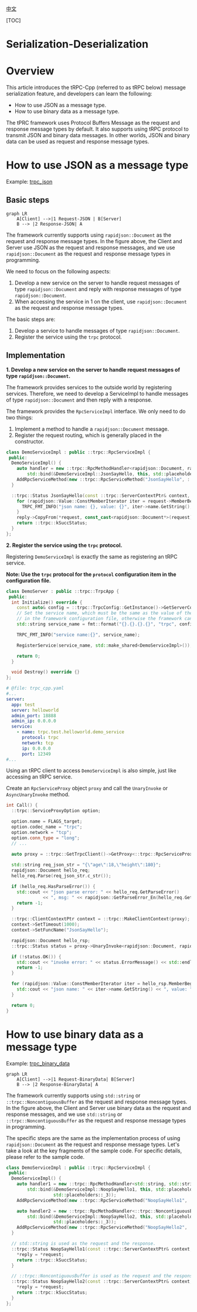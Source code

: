 [中文](../zh/serialization.md)

[TOC]

# Serialization-Deserialization

# Overview

This article introduces the tRPC-Cpp (referred to as tRPC below) message serialization feature, and developers can learn
the following:

* How to use JSON as a message type.
* How to use binary data as a message type.

The tPRC framework uses Protocol Buffers Message as the request and response message types by default. It also
supports using tRPC protocol to transmit JSON and binary data messages.
In other worlds, JSON and binary data can be used as request and response message types.

# How to use JSON as a message type

Example: [trpc_json](../../examples/features/trpc_json)

## Basic steps

```mermaid
graph LR
    A[Client] -->|1 Request-JSON | B[Server]
    B --> |2 Response-JSON| A
```

The framework currently supports using `rapidjson::Document` as the request and response message types.
In the figure above, the Client and Server use JSON as the request and response messages, and we
use `rapidjson::Document` as the request and response message types in programming.

We need to focus on the following aspects:

1. Develop a new service on the server to handle request messages of type `rapidjson::Document` and reply with response
   messages of type `rapidjson::Document`.
2. When accessing the service in 1 on the client, use `rapidjson::Document` as the request and response message types.

The basic steps are:

1. Develop a service to handle messages of type `rapidjson::Document`.
2. Register the service using the `trpc` protocol.

## Implementation

**1. Develop a new service on the server to handle request messages of type `rapidjson::Document`.**

The framework provides services to the outside world by registering services. Therefore, we need to develop a
ServiceImpl to handle messages of type `rapidjson::Document` and then reply with a response.

The framework provides the `RpcServiceImpl` interface. We only need to do two things:

1. Implement a method to handle a `rapidjson::Document` message.
2. Register the request routing, which is generally placed in the constructor.

```cpp
class DemoServiceImpl : public ::trpc::RpcServiceImpl {
 public:
  DemoServiceImpl() {
    auto handler = new ::trpc::RpcMethodHandler<rapidjson::Document, rapidjson::Document>(
        std::bind(&DemoServiceImpl::JsonSayHello, this, std::placeholders::_1, std::placeholders::_2, std::placeholders::_3));
    AddRpcServiceMethod(new ::trpc::RpcServiceMethod("JsonSayHello", ::trpc::MethodType::UNARY, handler));
  }

  ::trpc::Status JsonSayHello(const ::trpc::ServerContextPtr& context, const rapidjson::Document* request, rapidjson::Document* reply) {
    for (rapidjson::Value::ConstMemberIterator iter = request->MemberBegin(); iter != request->MemberEnd(); ++iter) {
      TRPC_FMT_INFO("json name: {}, value: {}", iter->name.GetString(), iter->value.GetInt());
    }
    reply->CopyFrom(*request, const_cast<rapidjson::Document*>(request)->GetAllocator());
    return ::trpc::kSuccStatus;
  }
};
```

**2. Register the service using the `trpc` protocol.**

Registering `DemoServiceImpl` is exactly the same as registering an tRPC service.

**Note: Use the `trpc` protocol for the `protocol` configuration item in the configuration file.**

```cpp
class DemoServer : public ::trpc::TrpcApp {
 public:
  int Initialize() override {
    const auto& config = ::trpc::TrpcConfig::GetInstance()->GetServerConfig();
    // Set the service name, which must be the same as the value of the `server:service:name` configuration item
    // in the framework configuration file, otherwise the framework cannot receive requests normally
    std::string service_name = fmt::format("{}.{}.{}.{}", "trpc", config.app, config.server, "demo_service");

    TRPC_FMT_INFO("service name:{}", service_name);

    RegisterService(service_name, std::make_shared<DemoServiceImpl>());

    return 0;
  }

  void Destroy() override {}
};
```

```yaml
# @file: trpc_cpp.yaml
#...
server:
  app: test
  server: helloworld
  admin_port: 18888
  admin_ip: 0.0.0.0
  service:
    - name: trpc.test.helloworld.demo_service
      protocol: trpc
      network: tcp
      ip: 0.0.0.0
      port: 12349
#...
```

Using an tRPC client to access `DemoServiceImpl` is also simple, just like accessing an tRPC service.

Create an `RpcServiceProxy` object `proxy` and call the `UnaryInvoke` or `AsyncUnaryInvoke` method.

```cpp
int Call() {
  ::trpc::ServiceProxyOption option;

  option.name = FLAGS_target;
  option.codec_name = "trpc";
  option.network = "tcp";
  option.conn_type = "long";
  // ...
  
  auto proxy = ::trpc::GetTrpcClient()->GetProxy<::trpc::RpcServiceProxy>(FLAGS_target, option);

  std::string req_json_str = "{\"age\":18,\"height\":180}";
  rapidjson::Document hello_req;
  hello_req.Parse(req_json_str.c_str());

  if (hello_req.HasParseError()) {
    std::cout << "json parse error: " << hello_req.GetParseError()
              << ", msg: " << rapidjson::GetParseError_En(hello_req.GetParseError()) << std::endl;
    return -1;
  }

  ::trpc::ClientContextPtr context = ::trpc::MakeClientContext(proxy);
  context->SetTimeout(1000);
  context->SetFuncName("JsonSayHello");

  rapidjson::Document hello_rsp;
  ::trpc::Status status = proxy->UnaryInvoke<rapidjson::Document, rapidjson::Document>(context, hello_req, &hello_rsp);

  if (!status.OK()) {
    std::cout << "invoke error: " << status.ErrorMessage() << std::endl;
    return -1;
  }

  for (rapidjson::Value::ConstMemberIterator iter = hello_rsp.MemberBegin(); iter != hello_rsp.MemberEnd(); ++iter) {
    std::cout << "json name: " << iter->name.GetString() << ", value: " << iter->value.GetInt() << std::endl;
  }

  return 0;
}
```

# How to use binary data as a message type

Example: [trpc_binary_data](../../examples/features/trpc_noop)

```mermaid
graph LR
    A[Client] -->|1 Request-BinaryData| B[Server]
    B --> |2 Response-BinaryData| A
```

The framework currently supports using `std::string` or `::trpc::NoncontiguousBuffer` as the request and response message
types.
In the figure above, the Client and Server use binary data as the request and response messages, and we
use `std::string` or `::trpc::NoncontiguousBuffer` as the request and response message types in programming.

The specific steps are the same as the implementation process of using `rapidjson::Document` as the request
and response message types.
Let's take a look at the key fragments of the sample code. For specific details, please refer to the sample code.

```cpp
class DemoServiceImpl : public ::trpc::RpcServiceImpl {
 public:
  DemoServiceImpl() {
    auto handler1 = new ::trpc::RpcMethodHandler<std::string, std::string>(
        std::bind(&DemoServiceImpl::NoopSayHello1, this, std::placeholders::_1, std::placeholders::_2,
                  std::placeholders::_3));
    AddRpcServiceMethod(new ::trpc::RpcServiceMethod("NoopSayHello1", ::trpc::MethodType::UNARY, handler1));

    auto handler2 = new ::trpc::RpcMethodHandler<::trpc::NoncontiguousBuffer, ::trpc::NoncontiguousBuffer>(
        std::bind(&DemoServiceImpl::NoopSayHello2, this, std::placeholders::_1, std::placeholders::_2,
                  std::placeholders::_3));
    AddRpcServiceMethod(new ::trpc::RpcServiceMethod("NoopSayHello2", ::trpc::MethodType::UNARY, handler2));
  }

  // std::string is used as the request and the response.
  ::trpc::Status NoopSayHello1(const ::trpc::ServerContextPtr& context, const std::string* request, std::string* reply) {
    *reply = *request;
    return ::trpc::kSuccStatus;
  }

  // ::trpc::NoncontiguousBuffer is used as the request and the response.
  ::trpc::Status NoopSayHello2(const ::trpc::ServerContextPtr& context, const ::trpc::NoncontiguousBuffer* request, ::trpc::NoncontiguousBuffer* reply) {
    *reply = *request;
    return ::trpc::kSuccStatus;
  }
};
```

